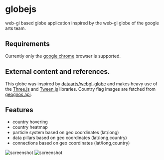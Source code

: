 globejs
=======

web-gl based globe application inspired by the web-gl globe of the google arts team.


## Requirements
Currently only the [google chrome](http://www.google.com/chrome) browser is supported.

## External content and references.
This globe was inspired by [dataarts/webgl-globe](https://github.com/dataarts/webgl-globe) 
and makes heavy use of the [Three.js](https://github.com/mrdoob/three.js/) and [Tween.js](https://github.com/sole/tween.js) libraries.
Country flag images are fetched from [geognos api](http://www.geognos.com).

## Features
- country hovering
- country heatmap
- particle system based on geo coordinates (lat/long)
- data pillars based on geo coordinates (lat/long,country)
- connections based on geo coordinates (lat/long,country)

![screenshot](https://raw.github.com/sebkl/globejs/master/screenshots/sample_openflights.png)
![screenshot](https://raw.github.com/sebkl/globejs/master/screenshots/sample.png)    
